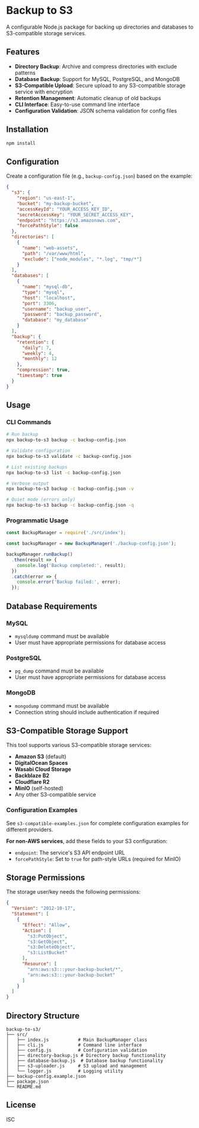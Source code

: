 # Backup to S3

A configurable Node.js package for backing up directories and databases to S3-compatible storage services.

## Features

- **Directory Backup**: Archive and compress directories with exclude patterns
- **Database Backup**: Support for MySQL, PostgreSQL, and MongoDB
- **S3-Compatible Upload**: Secure upload to any S3-compatible storage service with encryption
- **Retention Management**: Automatic cleanup of old backups
- **CLI Interface**: Easy-to-use command line interface
- **Configuration Validation**: JSON schema validation for config files

## Installation

```bash
npm install
```

## Configuration

Create a configuration file (e.g., `backup-config.json`) based on the example:

```json
{
  "s3": {
    "region": "us-east-1",
    "bucket": "my-backup-bucket",
    "accessKeyId": "YOUR_ACCESS_KEY_ID",
    "secretAccessKey": "YOUR_SECRET_ACCESS_KEY",
    "endpoint": "https://s3.amazonaws.com",
    "forcePathStyle": false
  },
  "directories": [
    {
      "name": "web-assets",
      "path": "/var/www/html",
      "exclude": ["node_modules", "*.log", "tmp/*"]
    }
  ],
  "databases": [
    {
      "name": "mysql-db",
      "type": "mysql",
      "host": "localhost",
      "port": 3306,
      "username": "backup_user",
      "password": "backup_password",
      "database": "my_database"
    }
  ],
  "backup": {
    "retention": {
      "daily": 7,
      "weekly": 4,
      "monthly": 12
    },
    "compression": true,
    "timestamp": true
  }
}
```

## Usage

### CLI Commands

```bash
# Run backup
npx backup-to-s3 backup -c backup-config.json

# Validate configuration
npx backup-to-s3 validate -c backup-config.json

# List existing backups
npx backup-to-s3 list -c backup-config.json

# Verbose output
npx backup-to-s3 backup -c backup-config.json -v

# Quiet mode (errors only)
npx backup-to-s3 backup -c backup-config.json -q
```

### Programmatic Usage

```javascript
const BackupManager = require('./src/index');

const backupManager = new BackupManager('./backup-config.json');

backupManager.runBackup()
  .then(result => {
    console.log('Backup completed:', result);
  })
  .catch(error => {
    console.error('Backup failed:', error);
  });
```

## Database Requirements

### MySQL
- `mysqldump` command must be available
- User must have appropriate permissions for database access

### PostgreSQL
- `pg_dump` command must be available
- User must have appropriate permissions for database access

### MongoDB
- `mongodump` command must be available
- Connection string should include authentication if required

## S3-Compatible Storage Support

This tool supports various S3-compatible storage services:

- **Amazon S3** (default)
- **DigitalOcean Spaces** 
- **Wasabi Cloud Storage**
- **Backblaze B2**
- **Cloudflare R2**
- **MinIO** (self-hosted)
- Any other S3-compatible service

### Configuration Examples

See `s3-compatible-examples.json` for complete configuration examples for different providers.

**For non-AWS services**, add these fields to your S3 configuration:
- `endpoint`: The service's S3 API endpoint URL
- `forcePathStyle`: Set to `true` for path-style URLs (required for MinIO)

## Storage Permissions

The storage user/key needs the following permissions:

```json
{
  "Version": "2012-10-17",
  "Statement": [
    {
      "Effect": "Allow",
      "Action": [
        "s3:PutObject",
        "s3:GetObject",
        "s3:DeleteObject",
        "s3:ListBucket"
      ],
      "Resource": [
        "arn:aws:s3:::your-backup-bucket/*",
        "arn:aws:s3:::your-backup-bucket"
      ]
    }
  ]
}
```

## Directory Structure

```
backup-to-s3/
├── src/
│   ├── index.js           # Main BackupManager class
│   ├── cli.js             # Command line interface
│   ├── config.js          # Configuration validation
│   ├── directory-backup.js # Directory backup functionality
│   ├── database-backup.js  # Database backup functionality
│   ├── s3-uploader.js     # S3 upload and management
│   └── logger.js          # Logging utility
├── backup-config.example.json
├── package.json
└── README.md
```

## License

ISC